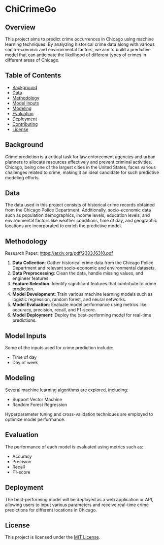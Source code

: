 # ChiCrimeGo

## Overview
This project aims to predict crime occurrences in Chicago using machine learning techniques. By analyzing historical crime data along with various socio-economic and environmental factors, we aim to build a predictive model that can anticipate the likelihood of different types of crimes in different areas of Chicago.

## Table of Contents
- [Background](#background)
- [Data](#data)
- [Methodology](#methodology)
- [Model Inputs](#modelinputs)
- [Modeling](#modeling)
- [Evaluation](#evaluation)
- [Deployment](#deployment)
- [Contributing](#contributing)
- [License](#license)

## Background
Crime prediction is a critical task for law enforcement agencies and urban planners to allocate resources effectively and prevent criminal activities. Chicago, being one of the largest cities in the United States, faces various challenges related to crime, making it an ideal candidate for such predictive modeling efforts.

## Data
The data used in this project consists of historical crime records obtained from the Chicago Police Department. Additionally, socio-economic data such as population demographics, income levels, education levels, and environmental factors like weather conditions, time of day, and geographic locations are incorporated to enrich the predictive model.

## Methodology

Research Paper: https://arxiv.org/pdf/2303.16310.pdf

1. **Data Collection**: Gather historical crime data from the Chicago Police Department and relevant socio-economic and environmental datasets.
2. **Data Preprocessing**: Clean the data, handle missing values, and engineer features.
3. **Feature Selection**: Identify significant features that contribute to crime prediction.
4. **Model Development**: Train various machine learning models such as logistic regression, random forest, and neural networks.
5. **Model Evaluation**: Evaluate model performance using metrics like accuracy, precision, recall, and F1-score.
6. **Model Deployment**: Deploy the best-performing model for real-time predictions.

## Model Inputs
Some of the inputs used for crime prediction include:
- Time of day
- Day of week

## Modeling
Several machine learning algorithms are explored, including:
- Support Vector Machine
- Random Forest Regression

Hyperparameter tuning and cross-validation techniques are employed to optimize model performance.

## Evaluation
The performance of each model is evaluated using metrics such as:
- Accuracy
- Precision
- Recall
- F1-score

## Deployment
The best-performing model will be deployed as a web application or API, allowing users to input various parameters and receive real-time crime predictions for different locations in Chicago.

## License
This project is licensed under the [MIT License](LICENSE).
